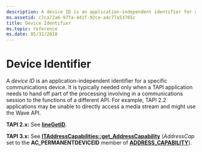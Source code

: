 ```yaml
---
description: A device ID is an application-independent identifier for a specific communications device.
ms.assetid: c7ca72a6-97fa-441f-92ce-a4c77a53765c
title: Device Identifier
ms.topic: reference
ms.date: 05/31/2018
---
```


# Device Identifier

A *device ID* is an application-independent identifier for a specific communications device. It is typically needed only when a TAPI application needs to hand off part of the processing involving in a communications session to the functions of a different API. For example, TAPI 2.2 applications may be unable to directly access a media stream and might use the Wave API.

**TAPI 2.x:** See [**lineGetID**](/windows/win32/api/tapi/nf-tapi-linegetid).

**TAPI 3.x:** See [**ITAddressCapabilities::get\_AddressCapability**](/windows/desktop/api/tapi3if/nf-tapi3if-itaddresscapabilities-get_addresscapability) (*AddressCap* set to the **AC\_PERMANENTDEVICEID** member of [**ADDRESS\_CAPABILITY**](/windows/desktop/api/Tapi3if/ne-tapi3if-address_capability)).

 

 

